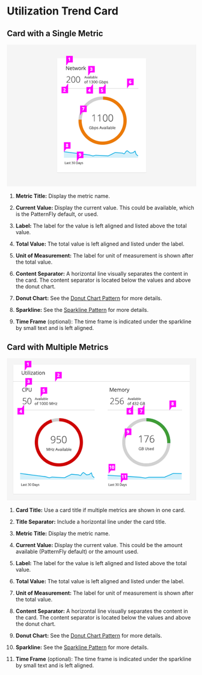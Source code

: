 # Utilization Trend Card

## Card with a Single Metric
![Single Metric Card](./img/single-metric-utilization-card2.png)

  1. **Metric Title:** Display the metric name.

  1. **Current Value:** Display the current value. This could be available, which is the PatternFly default, or used.

  1. **Label:** The label for the value is left aligned and listed above the total value.

  1. **Total Value:** The total value is left aligned and listed under the label.

  1. **Unit of Measurement:** The label for unit of measurement is shown after the total value.

  1. **Content Separator:** A horizontal line visually separates the content in the card. The content separator is located below the values and above the donut chart.

  1. **Donut Chart:** See the [Donut Chart Pattern](https://www.patternfly.org/pattern-library/data-visualization/donut-chart/) for more details.

  1. **Sparkline:** See the [Sparkline Pattern](https://www.patternfly.org/pattern-library/data-visualization/sparkline/) for more details.

  1. **Time Frame** (optional): The time frame is indicated under the sparkline by small text and is left aligned.

## Card with Multiple Metrics
![Multiple Metrics Card](./img/multi-metric-utilization-card-callout1.png)

  1. **Card Title:** Use a card title if multiple metrics are shown in one card.

  1. **Title Separator:** Include a horizontal line under the card title.

  1. **Metric Title:** Display the metric name.

  1. **Current Value:** Display the current value. This could be the amount available (PatternFly default) or the amount used.

  1. **Label:** The label for the value is left aligned and listed above the total value.

  1. **Total Value:** The total value is left aligned and listed under the label.

  1. **Unit of Measurement:** The label for unit of measurement is shown after the total value.

  1. **Content Separator:** A horizontal line visually separates the content in the card. The content separator is located below the values and above the donut chart.

  1. **Donut Chart:** See the [Donut Chart Pattern](https://www.patternfly.org/pattern-library/data-visualization/donut-chart/) for more details.

  1. **Sparkline:** See the [Sparkline Pattern](https://www.patternfly.org/pattern-library/data-visualization/sparkline/) for more details.

  1. **Time Frame** (optional): The time frame is indicated under the sparkline by small text and is left aligned.
